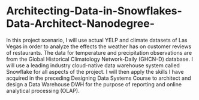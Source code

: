 # Architecting-Data-in-Snowflakes-Data-Architect-Nanodegree-
In this project scenario, I will use actual YELP and climate datasets of Las Vegas in order to analyze the effects the weather has on customer reviews of restaurants. The data for temperature and precipitation observations are from the Global Historical Climatology Network-Daily (GHCN-D) database. I will use a leading industry cloud-native data warehouse system called Snowflake for all aspects of the project.  I will then apply the skills I have acquired in the preceding Designing Data Systems Course to architect and design a Data Warehouse DWH for the purpose of reporting and online analytical processing (OLAP).

